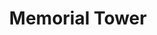 ---
categories:
- '1963'
- '1987'
events:
- audio_id: sa-rwb-020
  building: Memorial Tower
  categories: memorial-tower
  description: Student Government organized a march to protest NC State's financial
    involvement in South Africa. The "anti-apartheid march" began outside the African
    American Cultural Center (West Dunn) and ended at the Memorial Tower. Approximately
    75 students participated in the march.
  event_decade: '1980'
  event_id: '50'
  excerpt: Student Government organized a march to protest NC State's financial involvement
    in South Africa. The "anti-apartheid march" began outside the African American
    Cultural Center (West Dunn) and ended at the Memorial Tower. Approximately 75
    students participated in the march.
  iiif_crop: null
  image id (orig): '0004516'
  image_caption: null
  image_id: '0004516'
  image_type: null
  redirect_from: /events/55/index.html
  start_date: 01/01/1987
  title: Anti-Apartheid March
  year: '1987'
- audio_id: null
  building: Memorial Tower
  categories: memorial-tower
  description: A group of NC State students joined with students from Shaw University
    to protest racial segregation policies in effect at the State Theater on Salisbury
    Street.
  event_decade: '1960'
  event_id: '96'
  excerpt: A group of NC State students joined with students from Shaw University
    to protest racial segregation policies in effect at the State Theater on Salisbury
    Street.
  iiif_crop: https://iiif.lib.ncsu.edu/iiif/technician-v47n76-1963-05-01_0001/135,2965,1862,2677/full/0/default.jpg
  image id (orig): null
  image_caption: null
  image_id: null
  image_type: Cropped IIIF Image
  redirect_from: null
  start_date: 5/1/1963
  title: Protest over racial segregation
  year: '1963'
lat: '35.786098'
layout: post
lng: '-78.663498'
order: 24
permalink: places/memorial-tower/
place: memorial-tower
title: Memorial Tower

---